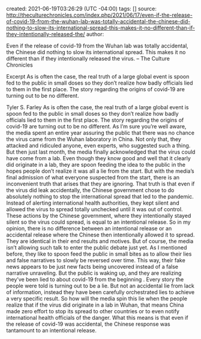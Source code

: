 
created: 2021-06-19T03:26:29 (UTC -04:00)
tags: []
source: http://theculturechronicles.com/index.php/2021/06/17/even-if-the-release-of-covid-19-from-the-wuhan-lab-was-totally-accidental-the-chinese-did-nothing-to-slow-its-international-spread-this-makes-it-no-different-than-if-they-intentionally-released-the/
author: 

Even if the release of covid-19 from the Wuhan lab was totally accidental, the Chinese did nothing to slow its international spread. This makes it no different than if they intentionally released the virus. – The Culture Chronicles

Excerpt
As is often the case, the real truth of a large global event is spoon fed to the public in small doses so they don’t realize how badly officials lied to them in the first place. The story regarding the origins of covid-19 are turning out to be no different.



Tyler S. Farley
As is often the case, the real truth of a large global event is spoon fed to the public in small doses so they don’t realize how badly officials lied to them in the first place. The story regarding the origins of covid-19 are turning out to be no different.
As I’m sure you’re well aware, the media spent an entire year assuring the public that there was no chance the virus came from the Wuhan laboratory in China. Not only that, they attacked and ridiculed anyone, even experts, who suggested such a thing.
But then just last month, the media finally acknowledged that the virus could have come from a lab. Even though they know good and well that it clearly did originate in a lab, they are spoon feeding the idea to the public in the hopes people don’t realize it was all a lie from the start.
But with the media’s final admission of what everyone suspected from the start, there is an inconvenient truth that arises that they are ignoring. That truth is that even if the virus did leak accidentally, the Chinese government chose to do absolutely nothing to stop the international spread that led to the pandemic. Instead of alerting international health authorities, they kept silent and allowed the virus to spread totally unchecked until it was out of control.
These actions by the Chinese government, where they intentionally stayed silent so the virus could spread, is equal to an intentional release.
So in my opinion, there is no difference between an intentional release or an accidental release where the Chinese then intentionally allowed it to spread. They are identical in their end results and motives.
But of course, the media isn’t allowing such talk to enter the public debate just yet. As I mentioned before, they like to spoon feed the public in small bites as to allow their lies and false narratives to slowly be reversed over time. This way, their fake news appears to be just new facts being uncovered instead of a false narrative unraveling.
But the public is waking up, and they are realizing they’ve been lied to about covid-19 from the beginning . Every story the people were told is turning out to be a lie. But not an accidental lie from lack of information, instead they have been carefully orchestrated lies to achieve a very specific result.
So how will the media spin this lie when the people realize that if the virus did originate in a lab in Wuhan, that means China made zero effort to stop its spread to other countries or to even notify international health officials of the danger. What this means is that even if the release of covid-19 was accidental, the Chinese response was tantamount to an intentional release.
